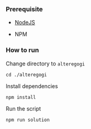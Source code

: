 ### Prerequisite

- [NodeJS](https://nodejs.org/en/)

- NPM



### How to run

Change directory to ```alteregogi```

```shell
cd ./alteregogi
```


Install dependencies

```shell
npm install
```



Run the script

```
npm run solution
```

